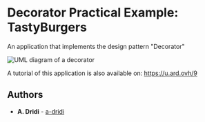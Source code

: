 # Decorator Practical Example: TastyBurgers

An application that implements the design pattern "Decorator"

![UML diagram of a decorator](https://github.com/a-dridi/decorator-tastyburgers/master/uml.png)

A tutorial of this application is also available on:
https://u.ard.ovh/9

## Authors

* **A. Dridi** - [a-dridi](https://github.com/a-dridi/)
